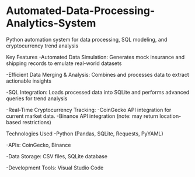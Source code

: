 # Automated-Data-Processing-Analytics-System
Python automation system for data processing, SQL modeling, and cryptocurrency trend analysis

Key Features
  -Automated Data Simulation: Generates mock insurance and shipping records to emulate real-world datasets

  -Efficient Data Merging & Analysis: Combines and processes data to extract actionable insights

  -SQL Integration: Loads processed data into SQLite and performs advanced queries for trend analysis
  
  -Real-Time Cryptocurrency Tracking:
    -CoinGecko API integration for current market data.
    -Binance API integration (note: may return location-based restrictions)





Technologies Used
  -Python (Pandas, SQLite, Requests, PyYAML)

  -APIs: CoinGecko, Binance

  -Data Storage: CSV files, SQLite database

  -Development Tools: Visual Studio Code
